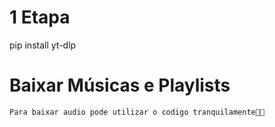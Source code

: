 # 1 Etapa

pip install yt-dlp

# Baixar Músicas e Playlists

    Para baixar audio pode utilizar o codigo tranquilamente👍🏻